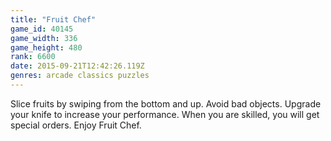 ```yaml
---
title: "Fruit Chef"
game_id: 40145
game_width: 336
game_height: 480
rank: 6600
date: 2015-09-21T12:42:26.119Z
genres: arcade classics puzzles
---
```

Slice fruits by swiping from the bottom and up. 
Avoid bad objects. Upgrade your knife to increase your performance. 
When you are skilled, you will get special orders.
Enjoy Fruit Chef.